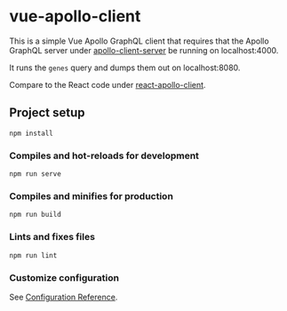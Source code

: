 # vue-apollo-client

This is a simple Vue Apollo GraphQL client that requires that the Apollo GraphQL server under [apollo-client-server](/apollo-client-server)
be running on localhost:4000.

It runs the `genes` query and dumps them out on localhost:8080.

Compare to the React code under [react-apollo-client](/react-apollo-client).


## Project setup
```
npm install
```

### Compiles and hot-reloads for development
```
npm run serve
```

### Compiles and minifies for production
```
npm run build
```

### Lints and fixes files
```
npm run lint
```

### Customize configuration
See [Configuration Reference](https://cli.vuejs.org/config/).

